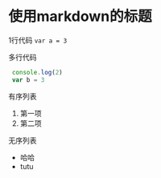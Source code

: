 # 使用markdown的标题

1行代码
`var a = 3`

多行代码
```javascript
 console.log(2)
 var b = 3
```
有序列表
1. 第一项
2. 第二项

无序列表

* 哈哈
* tutu
